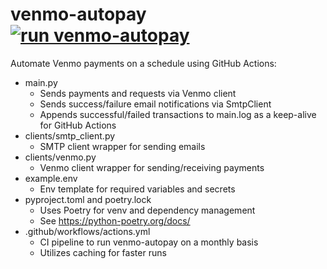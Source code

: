# venmo-autopay [![run venmo-autopay](https://github.com/RileyMartinez/venmo-autopay/actions/workflows/actions.yml/badge.svg)](https://github.com/RileyMartinez/venmo-autopay/actions/workflows/actions.yml)
Automate Venmo payments on a schedule using GitHub Actions:
- main.py
  - Sends payments and requests via Venmo client
  - Sends success/failure email notifications via SmtpClient
  - Appends successful/failed transactions to main.log as a keep-alive for GitHub Actions
- clients/smtp_client.py
  - SMTP client wrapper for sending emails
- clients/venmo.py
  - Venmo client wrapper for sending/receiving payments
- example.env
  - Env template for required variables and secrets
- pyproject.toml and poetry.lock
  - Uses Poetry for venv and dependency management
  - See https://python-poetry.org/docs/
- .github/workflows/actions.yml
  - CI pipeline to run venmo-autopay on a monthly basis
  - Utilizes caching for faster runs
